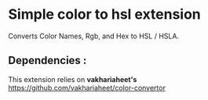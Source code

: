 # Simple color to hsl extension

Converts Color Names, Rgb, and Hex to HSL / HSLA.

## Dependencies :

This extension relies on **vakhariaheet's** https://github.com/vakhariaheet/color-convertor
